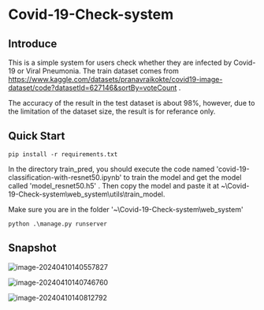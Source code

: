 # Covid-19-Check-system

## Introduce
This is a simple system for users check whether they are infected by Covid-19 or Viral Pneumonia. The train dataset comes from https://www.kaggle.com/datasets/pranavraikokte/covid19-image-dataset/code?datasetId=627146&sortBy=voteCount .

The accuracy of the result in the test dataset is about 98%, however, due to the limitation of the dataset size, the result is for referance only.

## Quick Start

```
pip install -r requirements.txt
```

In the directory train_pred, you should execute the code named 'covid-19-classification-with-resnet50.ipynb' to train the model and get the model called 'model_resnet50.h5' . Then copy the model and paste it at ~\Covid-19-Check-system\web_system\utils\train_model.

Make sure you are in the folder '~\Covid-19-Check-system\web_system'

~~~
python .\manage.py runserver
~~~

## Snapshot

![image-20240410140557827](C:\Users\Dell\AppData\Roaming\Typora\typora-user-images\image-20240410140557827.png)

![image-20240410140746760](C:\Users\Dell\AppData\Roaming\Typora\typora-user-images\image-20240410140746760.png)

![image-20240410140812792](C:\Users\Dell\AppData\Roaming\Typora\typora-user-images\image-20240410140812792.png)







&nbsp;&nbsp; 
